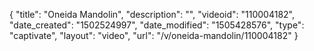 {
    "title": "Oneida Mandolin",
    "description": "",
    "videoid": "110004182",
    "date_created": "1502524997",
    "date_modified": "1505428576",
    "type": "captivate",
    "layout": "video",
    "url": "\/v\/oneida-mandolin\/110004182"
}